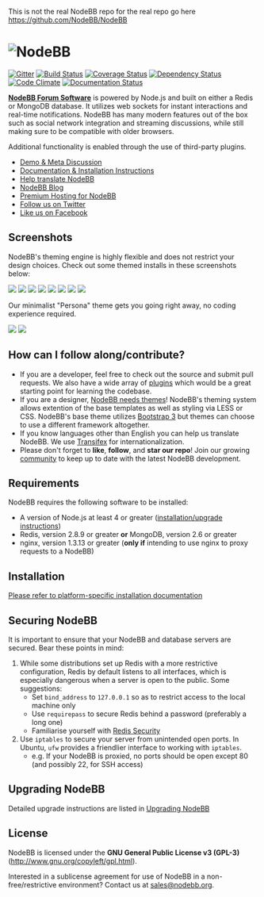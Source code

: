 This is not the real NodeBB repo for the real repo go here 
https://github.com/NodeBB/NodeBB


# <img alt="NodeBB" src="http://i.imgur.com/mYxPPtB.png" />

[![Gitter](https://badges.gitter.im/Join%20Chat.svg)](https://gitter.im/NodeBB/NodeBB?utm_source=badge&utm_medium=badge&utm_campaign=pr-badge&utm_content=badge)
[![Build Status](https://travis-ci.org/NodeBB/NodeBB.svg?branch=master)](https://travis-ci.org/NodeBB/NodeBB)
[![Coverage Status](https://coveralls.io/repos/github/NodeBB/NodeBB/badge.svg?branch=master)](https://coveralls.io/github/NodeBB/NodeBB?branch=master)
[![Dependency Status](https://david-dm.org/nodebb/nodebb.svg)](https://david-dm.org/nodebb/nodebb)
[![Code Climate](https://codeclimate.com/github/NodeBB/NodeBB/badges/gpa.svg)](https://codeclimate.com/github/NodeBB/NodeBB)
[![Documentation Status](https://readthedocs.org/projects/nodebb/badge/?version=latest)](https://readthedocs.org/projects/nodebb/?badge=latest)

[**NodeBB Forum Software**](https://nodebb.org) is powered by Node.js and built on either a Redis or MongoDB database. It utilizes web sockets for instant interactions and real-time notifications. NodeBB has many modern features out of the box such as social network integration and streaming discussions, while still making sure to be compatible with older browsers.

Additional functionality is enabled through the use of third-party plugins.

* [Demo & Meta Discussion](http://community.nodebb.org)
* [Documentation & Installation Instructions](http://docs.nodebb.org)
* [Help translate NodeBB](https://www.transifex.com/projects/p/nodebb/)
* [NodeBB Blog](http://blog.nodebb.org)
* [Premium Hosting for NodeBB](http://www.nodebb.org/ "NodeBB")
* [Follow us on Twitter](http://www.twitter.com/NodeBB/ "NodeBB Twitter")
* [Like us on Facebook](http://www.facebook.com/NodeBB/ "NodeBB Facebook")

## Screenshots

NodeBB's theming engine is highly flexible and does not restrict your design choices. Check out some themed installs in these screenshots below:

[![](http://i.imgur.com/VCoOFyqb.png)](http://i.imgur.com/VCoOFyq.png)
[![](http://i.imgur.com/FLOUuIqb.png)](http://i.imgur.com/FLOUuIq.png)
[![](http://i.imgur.com/Ud1LrfIb.png)](http://i.imgur.com/Ud1LrfI.png)
[![](http://i.imgur.com/h6yZ66sb.png)](http://i.imgur.com/h6yZ66s.png)
[![](http://i.imgur.com/o90kVPib.png)](http://i.imgur.com/o90kVPi.png)
[![](http://i.imgur.com/AaRRrU2b.png)](http://i.imgur.com/AaRRrU2.png)
[![](http://i.imgur.com/LmHtPhob.png)](http://i.imgur.com/LmHtPho.png)
[![](http://i.imgur.com/paiJPJkb.jpg)](http://i.imgur.com/paiJPJk.jpg)

Our minimalist "Persona" theme gets you going right away, no coding experience required.

[![](http://i.imgur.com/HwNEXGu.png)](http://i.imgur.com/HwNEXGu.png)
[![](http://i.imgur.com/II1byYs.png)](http://i.imgur.com/II1byYs.png)



## How can I follow along/contribute?

* If you are a developer, feel free to check out the source and submit pull requests. We also have a wide array of [plugins](http://community.nodebb.org/category/7/nodebb-plugins) which would be a great starting point for learning the codebase.
* If you are a designer, [NodeBB needs themes](http://community.nodebb.org/category/10/nodebb-themes)! NodeBB's theming system allows extention of the base templates as well as styling via LESS or CSS. NodeBB's base theme utilizes [Bootstrap 3](http://getbootstrap.com/) but themes can choose to use a different framework altogether.
* If you know languages other than English you can help us translate NodeBB. We use [Transifex](https://www.transifex.com/projects/p/nodebb/) for internationalization.
* Please don't forget to **like**, **follow**, and **star our repo**! Join our growing [community](http://community.nodebb.org) to keep up to date with the latest NodeBB development.

## Requirements

NodeBB requires the following software to be installed:

* A version of Node.js at least 4 or greater ([installation/upgrade instructions](https://github.com/nodesource/distributions))
* Redis, version 2.8.9 or greater **or** MongoDB, version 2.6 or greater
* nginx, version 1.3.13 or greater (**only if** intending to use nginx to proxy requests to a NodeBB)

## Installation

[Please refer to platform-specific installation documentation](https://docs.nodebb.org/installing/os)

## Securing NodeBB

It is important to ensure that your NodeBB and database servers are secured. Bear these points in mind:

1. While some distributions set up Redis with a more restrictive configuration, Redis by default listens to all interfaces, which is especially dangerous when a server is open to the public. Some suggestions:
    * Set `bind_address` to `127.0.0.1` so as to restrict access  to the local machine only
    * Use `requirepass` to secure Redis behind a password (preferably a long one)
    * Familiarise yourself with [Redis Security](http://redis.io/topics/security)
2. Use `iptables` to secure your server from unintended open ports. In Ubuntu, `ufw` provides a friendlier interface to working with `iptables`.
    * e.g. If your NodeBB is proxied, no ports should be open except 80 (and possibly 22, for SSH access)

## Upgrading NodeBB

Detailed upgrade instructions are listed in [Upgrading NodeBB](https://docs.nodebb.org/configuring/upgrade/)

## License

NodeBB is licensed under the **GNU General Public License v3 (GPL-3)** (http://www.gnu.org/copyleft/gpl.html).

Interested in a sublicense agreement for use of NodeBB in a non-free/restrictive environment? Contact us at sales@nodebb.org.
